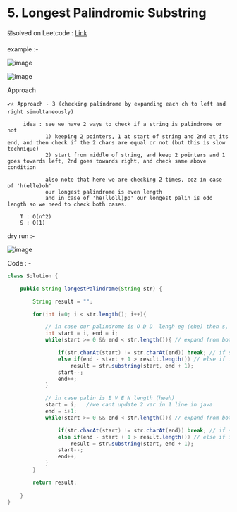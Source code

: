 # 5. Longest Palindromic Substring


☑️solved on Leetcode : [Link](https://leetcode.com/problems/longest-palindromic-substring/description/) 

example :- 

![image](https://github.com/yashasviyadav1/DSA-Questions/assets/124666305/c696c8e7-48e3-4b00-b416-1ea7bfc38cf2)

![image](https://github.com/yashasviyadav1/DSA-Questions/assets/124666305/06def121-8811-4f33-be36-c85ee10cbef0)

Approach 

```
✔️⭐ Approach - 3 (checking palindrome by expanding each ch to left and right simultaneously)

     idea : see we have 2 ways to check if a string is palindrome or not 
            1) keeping 2 pointers, 1 at start of string and 2nd at its end, and then check if the 2 chars are equal or not (but this is slow technique)
            2) start from middle of string, and keep 2 pointers and 1 goes towards left, 2nd goes towards right, and check same above condition

            also note that here we are checking 2 times, coz in case of 'h(elle)oh'
            our longest palindrome is even length 
            and in case of 'he(lloll)pp' our longest palin is odd length so we need to check both cases.

    T : O(n^2)
    S : O(1)
```
dry run :- 

![image](https://github.com/yashasviyadav1/DSA-Questions/assets/124666305/f7f0ccf4-21ce-458b-8bd0-fecbc393b46a)

Code : - 
```java
class Solution {

    public String longestPalindrome(String str) {

        String result = "";

        for(int i=0; i < str.length(); i++){

            // in case our palindrome is O D D  lengh eg (ehe) then s, e are at same initially
            int start = i, end = i;
            while(start >= 0 && end < str.length()){ // expand from both ends

                if(str.charAt(start) != str.charAt(end)) break; // if substr is not palin, do not go further on this index 'i' 
                else if(end - start + 1 > result.length()) // else if it is palin and longer then 'result'
                    result = str.substring(start, end + 1);
                start--;
                end++;
            }

            // in case palin is E V E N length (heeh)
            start = i;   //we cant update 2 var in 1 line in java
            end = i+1;
            while(start >= 0 && end < str.length()){ // expand from both ends

                if(str.charAt(start) != str.charAt(end)) break; // if substr is not palin, do not go further on this index 'i' 
                else if(end - start + 1 > result.length()) // else if it is palin and longer then 'result'
                    result = str.substring(start, end + 1);
                start--;
                end++;
            }
        }

        return result;
        
    }
}

```
